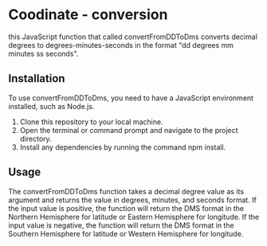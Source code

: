 # Coodinate - conversion
this JavaScript function that called convertFromDDToDms converts decimal degrees to degrees-minutes-seconds in the format "dd degrees mm minutes ss seconds". 
## Installation

To use convertFromDDToDms, you need to have a JavaScript environment installed, such as Node.js.
1. Clone this repository to your local machine.
2. Open the terminal or command prompt and navigate to the project directory.
3. Install any dependencies by running the command npm install.

## Usage
The convertFromDDToDms function takes a decimal degree value as its argument and returns the value in degrees, minutes, and seconds format.
If the input value is positive, the function will return the DMS format in the Northern Hemisphere for latitude or Eastern Hemisphere for longitude. If the input value is negative, the function will return the DMS format in the Southern Hemisphere for latitude or Western Hemisphere for longitude.

